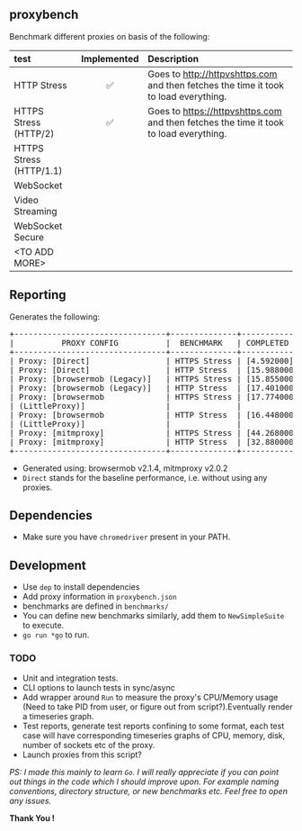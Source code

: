 ## proxybench
Benchmark different proxies on basis of the following:

| test                    |   Implemented       | Description |
|:------------------------|:-------------------:|:------------|
|HTTP Stress              | :white_check_mark:  | Goes to http://httpvshttps.com and then fetches the time it took to load everything.|
|HTTPS Stress (HTTP/2)    | :white_check_mark:  | Goes to https://httpvshttps.com and then fetches the time it took to load everything.|
|HTTPS Stress (HTTP/1.1)  |                     ||
|WebSocket                |                     ||
|Video Streaming          |                     ||
|WebSocket Secure         |                     ||
|\<TO ADD MORE\>          |                     ||

## Reporting
Generates the following:
<pre>
+--------------------------------+--------------+------------------------+
|          PROXY CONFIG          |  BENCHMARK   | COMPLETED IN (SECONDS) |
+--------------------------------+--------------+------------------------+
| Proxy: [Direct]                | HTTPS Stress | [4.592000]             |
| Proxy: [Direct]                | HTTP Stress  | [15.988000]            |
| Proxy: [browsermob (Legacy)]   | HTTPS Stress | [15.855000]            |
| Proxy: [browsermob (Legacy)]   | HTTP Stress  | [17.401000]            |
| Proxy: [browsermob             | HTTPS Stress | [17.774000]            |
| (LittleProxy)]                 |              |                        |
| Proxy: [browsermob             | HTTP Stress  | [16.448000]            |
| (LittleProxy)]                 |              |                        |
| Proxy: [mitmproxy]             | HTTPS Stress | [44.268000]            |
| Proxy: [mitmproxy]             | HTTP Stress  | [32.880000]            |
+--------------------------------+--------------+------------------------+
</pre>
* Generated using: browsermob v2.1.4, mitmproxy v2.0.2
* `Direct` stands for the baseline performance, i.e. without using any proxies.

## Dependencies
* Make sure you have `chromedriver` present in your PATH.

## Development
* Use `dep` to install dependencies
* Add proxy information in `proxybench.json`
* benchmarks are defined in `benchmarks/`
* You can define new benchmarks similarly, add them to `NewSimpleSuite` to execute.
* `go run *go` to run.

### TODO
* Unit and integration tests.
* CLI options to launch tests in sync/async
* Add wrapper around `Run` to measure the proxy's CPU/Memory usage (Need to take PID from user, or figure out from script?).Eventually render a timeseries graph.
* Test reports, generate test reports confining to some format, each test case will have corresponding timeseries graphs of CPU, memory, disk, number of sockets etc of the proxy.
* Launch proxies from this script?


*PS: I made this mainly to learn `Go`. I will really appreciate if you can point out things in the code which I should improve upon. For example naming conventions, directory structure, or new benchmarks etc. Feel free to open any issues.*

**Thank You !**
